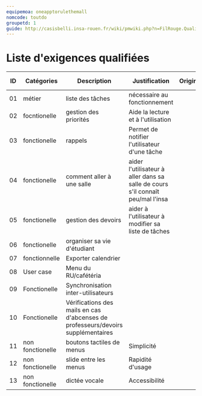```yaml
---
equipemoa: oneapptorulethemall
nomcode: toutdo
groupetd: 1
guide: http://casisbelli.insa-rouen.fr/wiki/pmwiki.php?n=FilRouge.QualifierExigence
---
```

# Liste d'exigences qualifiées

| ID 	| Catégories 	| Description 	| Justification 	| Origine 	| Critères de satisfaction 	| Contentement MOA 	| Mécontentement MOA 	| Exigences Dépendantes 	| Exigences conflictuelles 	|
|----	|------------	|-------------	|---------------	|---------	|--------------------------	|------------------	|--------------------	|-----------------------	|--------------------------	|
|   01 	|      métier      	|     liste des tâches        	|         nécessaire au fonctionnement      	|       	|              Fonctionnement, clarté             	|          2        	|           5         	|                       	|                          	|
|  02  	|      focntionelle      	|     gestion des priorités        	|         Aide la lecture et à l'utilisation      	|         	|                          	fonctionnement, clarté |          4     	|          2 |           liste des tâches         	|                          	|
|  03  	|       fonctionelle     	|      rappels       	|        Permet de notifier l'utilisateur d'une tâche       	|         	|             Ponctualité             	|         5         	|           5         	|            liste des tâches           	|                          |
|   04 	|      fonctionelle      	|       comment aller à une salle      	|        aider l'utilisateur à aller dans sa salle de cours s'il connaît peu/mal l'insa       	|         	|     Précision,vitesse de réponse                    	|         5         	|      2              	|                       	|                          	|
|   05 	|      fonctionelle      	|       gestion des devoirs      	|        aider à l'utilisateur à modifier sa liste de tâches       	|         	|            Clarté              	|          3        	|           4         	|      liste des tâches                 	|                          	|
|   06 	|      fonctionelle      	|        organiser sa vie d'étudiant     	|               	|         	|        Précision,Rapidité,Clarté                  	|          3        	|            5        	|           liste de tâches,rappels           	|                          	|
|   07 	|     fonctionnelle       	|       Exporter calendrier      	|               	|         	|        Fonctionnement                  	|        4          	|         1           	|                       	|                          	|
|  08  	|      User case     	|        Menu du RU/cafétéria     	|               	|         	|       Affichage  agréable                  	|          2        	|           2         	|                       	|                          	|
|  09     | Fonctionelle      	|        Synchronisation inter-utilisateurs     	|               	|         	|     Fonctionnement,traitement des données efficace                     	|         4         	|          1          	|                       	|                          	|
|  10 	|       Fonctionelle     	|      Vérifications des mails en cas d'abcenses de professeurs/devoirs supplémentaires       	|               	|         	|            Efficacité              	|           5       	|         1           	|                       	|                          	|
|  11	|       non fonctionelle   	|        boutons tactiles de menus     	|        Simplicité        	|         	|       Rapidité, précision                   	|         1         	|           5         	|                       	|                          	|
|  12	|      non fonctionelle      	|       slide entre les menus      	|         Rapidité d'usage      	|         	|   Efficacité                       	|             4     	|          2          	|            Boutons de menus           	|                          	|
|   13|       non fonctionelle     	|        dictée vocale     	|       Accessibilité        	|         	|                         	Rapidité, précision|          5        	|          2|               |                          	|
